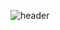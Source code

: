 ![header](https://capsule-render.vercel.app/api?type=waving&height=300&color=auto&text=Input%20text&animation=fadeIn&reversal=false)

